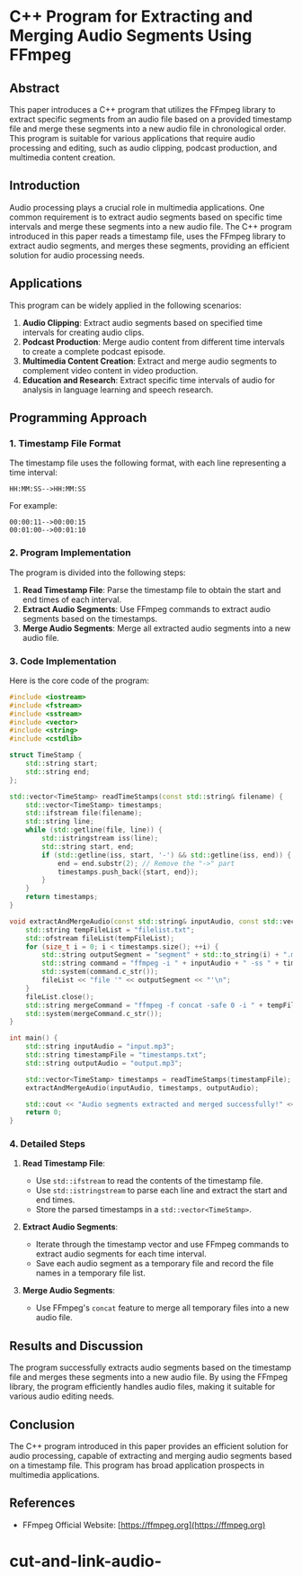 # C++ Program for Extracting and Merging Audio Segments Using FFmpeg

## Abstract
This paper introduces a C++ program that utilizes the FFmpeg library to extract specific segments from an audio file based on a provided timestamp file and merge these segments into a new audio file in chronological order. This program is suitable for various applications that require audio processing and editing, such as audio clipping, podcast production, and multimedia content creation.

## Introduction
Audio processing plays a crucial role in multimedia applications. One common requirement is to extract audio segments based on specific time intervals and merge these segments into a new audio file. The C++ program introduced in this paper reads a timestamp file, uses the FFmpeg library to extract audio segments, and merges these segments, providing an efficient solution for audio processing needs.

## Applications
This program can be widely applied in the following scenarios:
1. **Audio Clipping**: Extract audio segments based on specified time intervals for creating audio clips.
2. **Podcast Production**: Merge audio content from different time intervals to create a complete podcast episode.
3. **Multimedia Content Creation**: Extract and merge audio segments to complement video content in video production.
4. **Education and Research**: Extract specific time intervals of audio for analysis in language learning and speech research.

## Programming Approach
### 1. Timestamp File Format
The timestamp file uses the following format, with each line representing a time interval:
```
HH:MM:SS-->HH:MM:SS
```
For example:
```
00:00:11-->00:00:15
00:01:00-->00:01:10
```

### 2. Program Implementation
The program is divided into the following steps:
1. **Read Timestamp File**: Parse the timestamp file to obtain the start and end times of each interval.
2. **Extract Audio Segments**: Use FFmpeg commands to extract audio segments based on the timestamps.
3. **Merge Audio Segments**: Merge all extracted audio segments into a new audio file.

### 3. Code Implementation
Here is the core code of the program:
```cpp
#include <iostream>
#include <fstream>
#include <sstream>
#include <vector>
#include <string>
#include <cstdlib>

struct TimeStamp {
    std::string start;
    std::string end;
};

std::vector<TimeStamp> readTimeStamps(const std::string& filename) {
    std::vector<TimeStamp> timestamps;
    std::ifstream file(filename);
    std::string line;
    while (std::getline(file, line)) {
        std::istringstream iss(line);
        std::string start, end;
        if (std::getline(iss, start, '-') && std::getline(iss, end)) {
            end = end.substr(2); // Remove the "->" part
            timestamps.push_back({start, end});
        }
    }
    return timestamps;
}

void extractAndMergeAudio(const std::string& inputAudio, const std::vector<TimeStamp>& timestamps, const std::string& outputAudio) {
    std::string tempFileList = "filelist.txt";
    std::ofstream fileList(tempFileList);
    for (size_t i = 0; i < timestamps.size(); ++i) {
        std::string outputSegment = "segment" + std::to_string(i) + ".mp3";
        std::string command = "ffmpeg -i " + inputAudio + " -ss " + timestamps[i].start + " -to " + timestamps[i].end + " -c copy " + outputSegment;
        std::system(command.c_str());
        fileList << "file '" << outputSegment << "'\n";
    }
    fileList.close();
    std::string mergeCommand = "ffmpeg -f concat -safe 0 -i " + tempFileList + " -c copy " + outputAudio;
    std::system(mergeCommand.c_str());
}

int main() {
    std::string inputAudio = "input.mp3";
    std::string timestampFile = "timestamps.txt";
    std::string outputAudio = "output.mp3";

    std::vector<TimeStamp> timestamps = readTimeStamps(timestampFile);
    extractAndMergeAudio(inputAudio, timestamps, outputAudio);

    std::cout << "Audio segments extracted and merged successfully!" << std::endl;
    return 0;
}
```

### 4. Detailed Steps
1. **Read Timestamp File**:
   - Use `std::ifstream` to read the contents of the timestamp file.
   - Use `std::istringstream` to parse each line and extract the start and end times.
   - Store the parsed timestamps in a `std::vector<TimeStamp>`.

2. **Extract Audio Segments**:
   - Iterate through the timestamp vector and use FFmpeg commands to extract audio segments for each time interval.
   - Save each audio segment as a temporary file and record the file names in a temporary file list.

3. **Merge Audio Segments**:
   - Use FFmpeg's `concat` feature to merge all temporary files into a new audio file.

## Results and Discussion
The program successfully extracts audio segments based on the timestamp file and merges these segments into a new audio file. By using the FFmpeg library, the program efficiently handles audio files, making it suitable for various audio editing needs.

## Conclusion
The C++ program introduced in this paper provides an efficient solution for audio processing, capable of extracting and merging audio segments based on a timestamp file. This program has broad application prospects in multimedia applications.

## References
- FFmpeg Official Website: [https://ffmpeg.org](https://ffmpeg.org)
# cut-and-link-audio-
